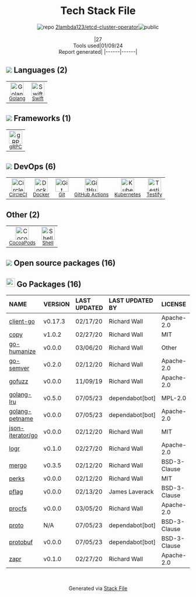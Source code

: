 <!--
&lt;--- Readme.md Snippet without images Start ---&gt;
## Tech Stack
2lambda123/etcd-cluster-operator is built on the following main stack:

- [CircleCI](https://circleci.com/) – Continuous Integration
- [Golang](http://golang.org/) – Languages
- [Swift](https://developer.apple.com/swift/) – Languages
- [Kubernetes](http://kubernetes.io/) – Container Tools
- [Shell](https://en.wikipedia.org/wiki/Shell_script) – Shells
- [gRPC](https://grpc.io/) – Remote Procedure Call (RPC)
- [Testify](https://github.com/stretchr/testify) – Go Testing
- [GitHub Actions](https://github.com/features/actions) – Continuous Integration
- [Docker](https://www.docker.com/) – Virtual Machine Platforms & Containers

Full tech stack [here](/techstack.md)

&lt;--- Readme.md Snippet without images End ---&gt;

&lt;--- Readme.md Snippet with images Start ---&gt;
## Tech Stack
2lambda123/etcd-cluster-operator is built on the following main stack:

- <img width='25' height='25' src='https://img.stackshare.io/service/190/CvqrSSFs_400x400.jpg' alt='CircleCI'/> [CircleCI](https://circleci.com/) – Continuous Integration
- <img width='25' height='25' src='https://img.stackshare.io/service/1005/O6AczwfV_400x400.png' alt='Golang'/> [Golang](http://golang.org/) – Languages
- <img width='25' height='25' src='https://img.stackshare.io/service/1009/tuHsaI2U.png' alt='Swift'/> [Swift](https://developer.apple.com/swift/) – Languages
- <img width='25' height='25' src='https://img.stackshare.io/service/1885/21_d3cvM.png' alt='Kubernetes'/> [Kubernetes](http://kubernetes.io/) – Container Tools
- <img width='25' height='25' src='https://img.stackshare.io/service/4631/default_c2062d40130562bdc836c13dbca02d318205a962.png' alt='Shell'/> [Shell](https://en.wikipedia.org/wiki/Shell_script) – Shells
- <img width='25' height='25' src='https://img.stackshare.io/service/4670/default_d811b0ac72205af84aca21f967594338580be913.png' alt='gRPC'/> [gRPC](https://grpc.io/) – Remote Procedure Call (RPC)
- <img width='25' height='25' src='https://img.stackshare.io/service/8695/stretchr.png' alt='Testify'/> [Testify](https://github.com/stretchr/testify) – Go Testing
- <img width='25' height='25' src='https://img.stackshare.io/service/11563/actions.png' alt='GitHub Actions'/> [GitHub Actions](https://github.com/features/actions) – Continuous Integration
- <img width='25' height='25' src='https://img.stackshare.io/service/586/n4u37v9t_400x400.png' alt='Docker'/> [Docker](https://www.docker.com/) – Virtual Machine Platforms & Containers

Full tech stack [here](/techstack.md)

&lt;--- Readme.md Snippet with images End ---&gt;
-->
<div align="center">

# Tech Stack File
![](https://img.stackshare.io/repo.svg "repo") [2lambda123/etcd-cluster-operator](https://github.com/2lambda123/etcd-cluster-operator)![](https://img.stackshare.io/public_badge.svg "public")
<br/><br/>
|27<br/>Tools used|01/09/24 <br/>Report generated|
|------|------|
</div>

## <img src='https://img.stackshare.io/languages.svg'/> Languages (2)
<table><tr>
  <td align='center'>
  <img width='36' height='36' src='https://img.stackshare.io/service/1005/O6AczwfV_400x400.png' alt='Golang'>
  <br>
  <sub><a href="http://golang.org/">Golang</a></sub>
  <br>
  <sub></sub>
</td>

<td align='center'>
  <img width='36' height='36' src='https://img.stackshare.io/service/1009/tuHsaI2U.png' alt='Swift'>
  <br>
  <sub><a href="https://developer.apple.com/swift/">Swift</a></sub>
  <br>
  <sub></sub>
</td>

</tr>
</table>

## <img src='https://img.stackshare.io/frameworks.svg'/> Frameworks (1)
<table><tr>
  <td align='center'>
  <img width='36' height='36' src='https://img.stackshare.io/service/4670/default_d811b0ac72205af84aca21f967594338580be913.png' alt='gRPC'>
  <br>
  <sub><a href="https://grpc.io/">gRPC</a></sub>
  <br>
  <sub></sub>
</td>

</tr>
</table>

## <img src='https://img.stackshare.io/devops.svg'/> DevOps (6)
<table><tr>
  <td align='center'>
  <img width='36' height='36' src='https://img.stackshare.io/service/190/CvqrSSFs_400x400.jpg' alt='CircleCI'>
  <br>
  <sub><a href="https://circleci.com/">CircleCI</a></sub>
  <br>
  <sub></sub>
</td>

<td align='center'>
  <img width='36' height='36' src='https://img.stackshare.io/service/586/n4u37v9t_400x400.png' alt='Docker'>
  <br>
  <sub><a href="https://www.docker.com/">Docker</a></sub>
  <br>
  <sub></sub>
</td>

<td align='center'>
  <img width='36' height='36' src='https://img.stackshare.io/service/1046/git.png' alt='Git'>
  <br>
  <sub><a href="http://git-scm.com/">Git</a></sub>
  <br>
  <sub></sub>
</td>

<td align='center'>
  <img width='36' height='36' src='https://img.stackshare.io/service/11563/actions.png' alt='GitHub Actions'>
  <br>
  <sub><a href="https://github.com/features/actions">GitHub Actions</a></sub>
  <br>
  <sub></sub>
</td>

<td align='center'>
  <img width='36' height='36' src='https://img.stackshare.io/service/1885/21_d3cvM.png' alt='Kubernetes'>
  <br>
  <sub><a href="http://kubernetes.io/">Kubernetes</a></sub>
  <br>
  <sub></sub>
</td>

<td align='center'>
  <img width='36' height='36' src='https://img.stackshare.io/service/8695/stretchr.png' alt='Testify'>
  <br>
  <sub><a href="https://github.com/stretchr/testify">Testify</a></sub>
  <br>
  <sub></sub>
</td>

</tr>
</table>

## Other (2)
<table><tr>
  <td align='center'>
  <img width='36' height='36' src='https://img.stackshare.io/service/2426/e1cbdef9d4b11484049a033886578e54_400x400.png' alt='CocoaPods'>
  <br>
  <sub><a href="https://cocoapods.org/">CocoaPods</a></sub>
  <br>
  <sub></sub>
</td>

<td align='center'>
  <img width='36' height='36' src='https://img.stackshare.io/service/4631/default_c2062d40130562bdc836c13dbca02d318205a962.png' alt='Shell'>
  <br>
  <sub><a href="https://en.wikipedia.org/wiki/Shell_script">Shell</a></sub>
  <br>
  <sub></sub>
</td>

</tr>
</table>


## <img src='https://img.stackshare.io/group.svg' /> Open source packages (16)</h2>

## <img width='24' height='24' src='https://img.stackshare.io/service/21112/default_1346bbda8fe03e4dce5601323a3ca47a10c1ae36.png'/> Go Packages (16)

|NAME|VERSION|LAST UPDATED|LAST UPDATED BY|LICENSE|VULNERABILITIES|
|:------|:------|:------|:------|:------|:------|
|[client-go](https://pkg.go.dev/k8s.io/client-go)|v0.17.3|02/17/20|Richard Wall |Apache-2.0|N/A|
|[copy](https://pkg.go.dev/github.com/otiai10/copy)|v1.0.2|02/27/20|Richard Wall |MIT|N/A|
|[go-humanize](https://pkg.go.dev/github.com/dustin/go-humanize)|v0.0.0|03/06/20|Richard Wall |Other|N/A|
|[go-semver](https://pkg.go.dev/github.com/coreos/go-semver)|v0.2.0|02/12/20|Richard Wall |Apache-2.0|N/A|
|[gofuzz](https://pkg.go.dev/github.com/google/gofuzz)|v0.0.0|11/09/19|Richard Wall |Apache-2.0|N/A|
|[golang-lru](https://pkg.go.dev/github.com/hashicorp/golang-lru)|v0.5.0|07/05/23|dependabot[bot] |MPL-2.0|N/A|
|[golang-petname](https://pkg.go.dev/github.com/dustinkirkland/golang-petname)|v0.0.0|07/05/23|dependabot[bot] |Apache-2.0|N/A|
|[json-iterator/go](https://pkg.go.dev/github.com/json-iterator/go)|v0.0.0|02/12/20|Richard Wall |MIT|N/A|
|[logr](https://pkg.go.dev/github.com/go-logr/logr)|v0.1.0|02/27/20|Richard Wall |Apache-2.0|N/A|
|[mergo](https://pkg.go.dev/github.com/imdario/mergo)|v0.3.5|02/12/20|Richard Wall |BSD-3-Clause|N/A|
|[perks](https://pkg.go.dev/github.com/beorn7/perks)|v0.0.0|02/12/20|Richard Wall |MIT|N/A|
|[pflag](https://pkg.go.dev/github.com/spf13/pflag)|v0.0.0|02/13/20|James Laverack |BSD-3-Clause|N/A|
|[procfs](https://pkg.go.dev/github.com/prometheus/procfs)|v0.0.0|03/05/20|Richard Wall |Apache-2.0|N/A|
|[proto](https://pkg.go.dev/github.com/golang/protobuf/proto)|N/A|07/05/23|dependabot[bot] |BSD-3-Clause|N/A|
|[protobuf](https://pkg.go.dev/github.com/golang/protobuf)|v0.0.0|07/05/23|dependabot[bot] |BSD-3-Clause|N/A|
|[zapr](https://pkg.go.dev/github.com/go-logr/zapr)|v0.1.0|02/27/20|Richard Wall |Apache-2.0|N/A|

<br/>
<div align='center'>

Generated via [Stack File](https://github.com/marketplace/stack-file)
